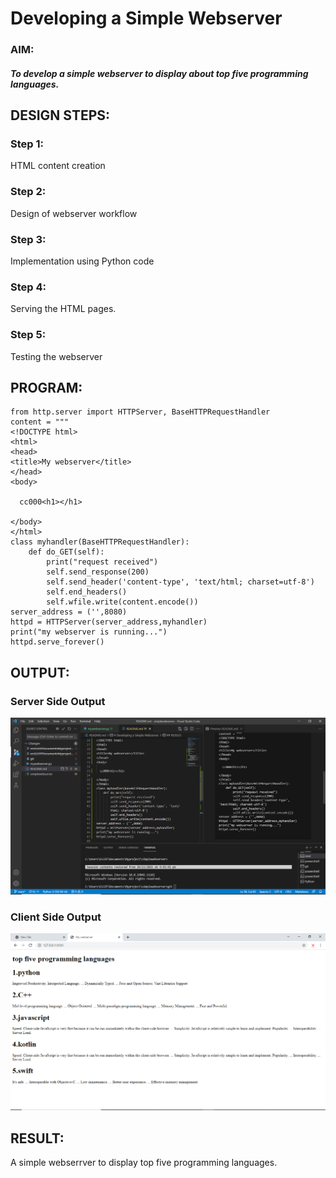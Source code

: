 # Developing a Simple Webserver
### AIM:
##### To develop a simple webserver to display about top five programming languages.

## DESIGN STEPS:
### Step 1: 

HTML content creation
### Step 2:

Design of webserver workflow
### Step 3:

Implementation using Python code
### Step 4:

Serving the HTML pages.
### Step 5:

Testing the webserver

## PROGRAM:
```
from http.server import HTTPServer, BaseHTTPRequestHandler
content = """
<!DOCTYPE html>
<html>
<head>
<title>My webserver</title>
</head>
<body>

  cc000<h1></h1>

</body>
</html>
class myhandler(BaseHTTPRequestHandler):
    def do_GET(self):
        print("request received")
        self.send_response(200)
        self.send_header('content-type', 'text/html; charset=utf-8')
        self.end_headers()
        self.wfile.write(content.encode())
server_address = ('',8080)
httpd = HTTPServer(server_address,myhandler)
print("my webserver is running...")
httpd.serve_forever()

```


## OUTPUT:
### Server Side Output
![Server Side Output](./images/serveroutput.png)

### Client Side Output
![Client Side Output](./images/clientoutput.png)

## RESULT:
A simple webserrver to display top five programming languages.